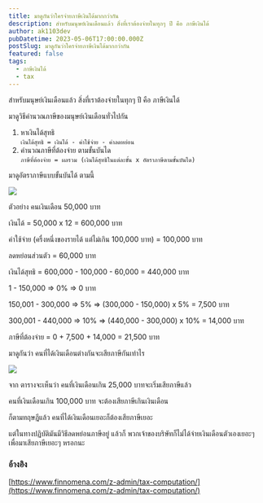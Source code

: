 ```yaml
---
title: มาดูกันว่าใครจ่ายภาษีเงินได้มากกว่ากัน
description: สำหรับมนุษย์เงินเดือนแล้ว สิ่งที่เราต้องจ่ายในทุกๆ ปี คือ ภาษีเงินได้
author: ak1103dev
pubDatetime: 2023-05-06T17:00:00.000Z
postSlug: มาดูกันว่าใครจ่ายภาษีเงินได้มากกว่ากัน
featured: false
tags:
  - ภาษีเงินได้
  - tax
---
```


สำหรับมนุษย์เงินเดือนแล้ว สิ่งที่เราต้องจ่ายในทุกๆ ปี คือ ภาษีเงินได้

มาดูวิธีคำนวณภาษีของมนุษย์เงินเดือนทั่วไปกัน

1. หาเงินได้สุทธิ\
   `เงินได้สุทธิ = เงินได้ - ค่าใช้จ่าย - ค่าลดหย่อน`
2. คำนวณภาษีที่ต้องจ่าย ตามขั้นบันได\
   `ภาษีที่ต้องจ่าย = ผลรวม (เงินได้สุทธิในแต่ละขั้น x อัตราภาษีตามขั้นบันได)`

มาดูอัตราภาษีแบบขั้นบันได้ ตามนี้

![](<https://assets.tina.io/2587cc3d-aa2c-4fa6-bb82-c5dd0474418a/Screenshot 2566-05-06 at 22.55.07.png>)

ตัวอย่าง คนเงินเดือน 50,000 บาท

เงินได้ = 50,000 x 12 = 600,000 บาท

ค่าใช้จ่าย (ครื่งหนึ่งของรายได้ แต่ไม่เกิน 100,000 บาท) = 100,000 บาท

ลดหย่อนส่วนตัว = 60,000 บาท

เงินได้สุทธิ = 600,000 - 100,000 - 60,000 = 440,000 บาท

1 - 150,000 => 0% => 0 บาท

150,001 - 300,000 => 5% => (300,000 - 150,000) x 5% = 7,500 บาท

300,001 - 440,000 => 10% => (440,000 - 300,000) x 10% = 14,000 บาท

ภาษีที่ต้องจ่าย = 0 + 7,500 + 14,000 = 21,500 บาท

มาดูกันว่า คนที่ได้เงินเดือนต่างกันจะเสียภาษีกันเท่าไร

![](<https://assets.tina.io/2587cc3d-aa2c-4fa6-bb82-c5dd0474418a/Screenshot 2566-05-06 at 23.22.00.png>)

จาก ตารางจะเห็นว่า คนที่เงินเดือนเกิน 25,000 บาทจะเริ่มเสียภาษีแล้ว

คนที่เงินเดือนเกิน 100,000 บาท จะต้องเสียภาษีเกินเงินเดือน

ก็ตามทฤษฎีแล้ว คนที่ได้เงินเดือนเยอะก็ต้องเสียภาษีเยอะ

แต่ในทางปฏิบัติมันมีวิธีลดหย่อนภาษีอยู่ แล้วก็ พวกเจ้าของบริษัทก็ไม่ได้จ่ายเงินเดือนตัวเองเยอะๆ เพื่อมาเสียภาษีเยอะๆ หรอกนะ

### อ้างอิง

[https://www.finnomena.com/z-admin/tax-computation/](https://www.finnomena.com/z-admin/tax-computation/)
